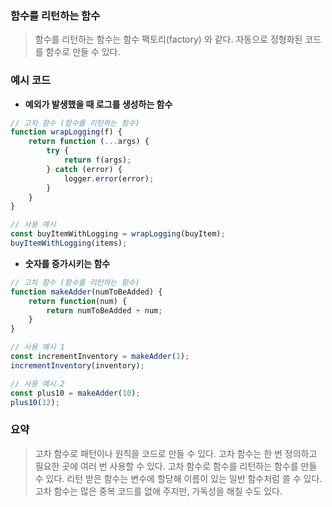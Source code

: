 ### 함수를 리턴하는 함수

> 함수를 리턴하는 함수는 함수 팩토리(factory) 와 같다.
> 자동으로 정형화된 코드를 함수로 만들 수 있다.

### 예시 코드

- **예외가 발생했을 때 로그를 생성하는 함수**
```javascript
// 고차 함수 (함수를 리턴하는 함수)
function wrapLogging(f) {
	return function (...args) {
		try {
			return f(args);
		} catch (error) {
			logger.error(error);
		}
	}
}

// 사용 예시
const buyItemWithLogging = wrapLogging(buyItem);
buyItemWithLogging(items);
```

- **숫자를 증가시키는 함수**
```javascript
// 고차 함수 (함수를 리턴하는 함수)
function makeAdder(numToBeAdded) {
	return function(num) {
		return numToBeAdded + num;
	}
}

// 사용 예시 1
const incrementInventory = makeAdder(1);
incrementInventory(inventory);

// 사용 예시 2
const plus10 = makeAdder(10);
plus10(12);
```

### 요약

> 고차 함수로 패턴이나 원칙을 코드로 만들 수 있다.
> 고차 함수는 한 번 정의하고 필요한 곳에 여러 번 사용할 수 있다.
> 고차 함수로 함수를 리턴하는 함수를 만들 수 있다. 리턴 받은 함수는 변수에 할당해 이름이 있는 일반 함수처럼 쓸 수 있다.
> 고차 함수는 많은 중복 코드를 없애 주지만, 가독성을 해칠 수도 있다.